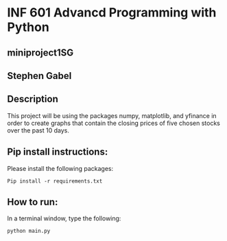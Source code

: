 # INF 601 Advancd Programming with Python

## miniproject1SG

## Stephen Gabel

## Description
This project will be using the packages numpy, matplotlib, and yfinance in order to create graphs that contain 
the closing prices of five chosen stocks over the past 10 days.

## Pip install instructions:

Please install the following packages:
```
Pip install -r requirements.txt
```

## How to run:

In a terminal window, type the following:

```
python main.py
```
